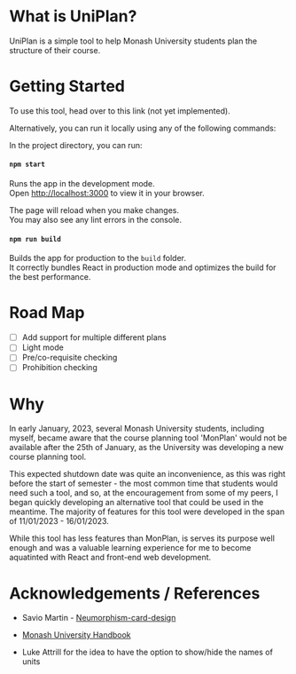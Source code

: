 # What is UniPlan?

UniPlan is a simple tool to help Monash University students plan the structure of their course.

# Getting Started

To use this tool, head over to this link (not yet implemented).

Alternatively, you can run it locally using any of the following commands:

In the project directory, you can run:

#### `npm start`

Runs the app in the development mode.\
Open [http://localhost:3000](http://localhost:3000) to view it in your browser.

The page will reload when you make changes.\
You may also see any lint errors in the console.

#### `npm run build`

Builds the app for production to the `build` folder.\
It correctly bundles React in production mode and optimizes the build for the best performance.

# Road Map

- [ ] Add support for multiple different plans
- [ ] Light mode
- [ ] Pre/co-requisite checking
- [ ] Prohibition checking

# Why

In early January, 2023, several Monash University students, including myself, became aware that the course planning tool 'MonPlan' would not be available after the 25th of January, as the University was developing a new course planning tool.

This expected shutdown date was quite an inconvenience, as this was right before the start of semester - the most common time that students would need such a tool, and so, at the encouragement from some of my peers, I began quickly developing an alternative tool that could be used in the meantime. The majority of features for this tool were developed in the span of 11/01/2023 - 16/01/2023.

While this tool has less features than MonPlan, is serves its purpose well enough and was a valuable learning experience for me to become aquatinted with React and front-end web development.

# Acknowledgements / References

- Savio Martin - [Neumorphism-card-design](https://codepen.io/saviomartin/pen/LYNgqKW?editors=1100)

- [Monash University Handbook](https://handbook.monash.edu)

- Luke Attrill for the idea to have the option to show/hide the names of units
